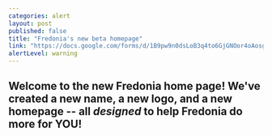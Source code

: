 ```yaml
---
categories: alert
layout: post
published: false
title: "Fredonia's new beta homepage"
link: "https://docs.google.com/forms/d/1B9pw9n0dsLoB3q4to6GjGNOor4oAosgnNo1ZRlcMn40/viewform"
alertLevel: warning
---
```


## Welcome to the new **Fredonia** home page!  We've created a new name, a new logo, and a new homepage -- all _designed_ to help Fredonia do more for **YOU!**